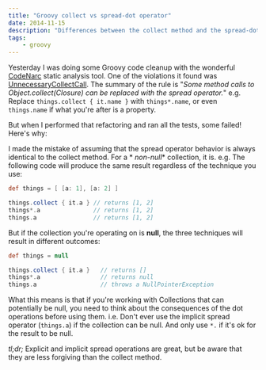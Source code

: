 ```yaml
---
title: "Groovy collect vs spread-dot operator"
date: 2014-11-15
description: "Differences between the collect method and the spread-dot operator"
tags:
	- groovy
---
```


Yesterday I was doing some Groovy code cleanup with the wonderful [CodeNarc](http://codenarc.sourceforge.net/) static
analysis tool. One of the violations it found
was [UnnecessaryCollectCall](http://codenarc.sourceforge.net/codenarc-rules-unnecessary.html#UnnecessaryCollectCall).
The summary of the rule is "_Some method calls to Object.collect(Closure) can be replaced with the spread operator._"
e.g. Replace `things.collect { it.name }` with `things*.name`, or even `things.name` if what you're after is a property.

But when I performed that refactoring and ran all the tests, some failed! Here's why:

I made the mistake of assuming that the spread operator behavior is always identical to the collect method. For a *
*non-null** collection, it is. e.g. The following code will produce the same result regardless of the technique you use:

```groovy
def things = [ [a: 1], [a: 2] ]

things.collect { it.a } // returns [1, 2]
things*.a               // returns [1, 2]
things.a                // returns [1, 2]
```

But if the collection you're operating on is **null**, the three techniques will result in different outcomes:

```groovy
def things = null

things.collect { it.a }   // returns []
things*.a                 // returns null
things.a                  // throws a NullPointerException
```

What this means is that if you're working with Collections that can potentially be null, you need to think about the
consequences of the dot operations before using them. i.e. Don't ever use the implicit spread operator (`things.a`) if the
collection can be null. And only use `*.` if it's ok for the result to be null.

*tl;dr;* Explicit and implicit spread operations are great, but be aware that they are less forgiving than the collect
method.
